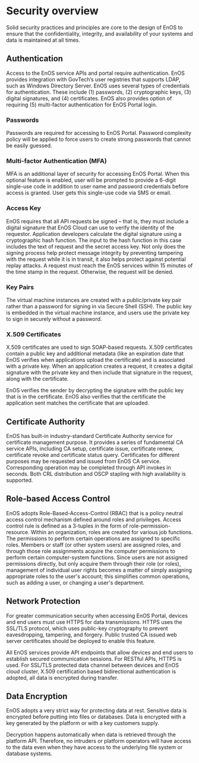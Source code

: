 # Security overview

Solid security practices and principles are core to the design of EnOS to ensure that the confidentiality, integrity, and availability of your systems and data is maintained at all times.

## Authentication
Access to the EnOS service APIs and portal require authentication. EnOS provides integration with GovTech’s user registries that supports LDAP, such as Windows Directory Server.
EnOS uses several types of credentials for authentication. These include (1) passwords, (2) cryptographic keys, (3) digital signatures, and (4) certificates. EnOS also provides option of requiring (5) multi-factor authentication for EnOS Portal login.

### Passwords
Passwords are required for accessing to EnOS Portal. Password complexity policy will be applied to force users to create strong passwords that cannot be easily guessed.

### Multi-factor Authentication (MFA)
MFA is an additional layer of security for accessing EnOS Portal. When this optional feature is enabled, user will be prompted to provide a 6-digit single-use code in addition to user name and password credentials before access is granted. User gets this single-use code via SMS or email.

### Access Key
EnOS requires that all API requests be signed – that is, they must include a digital signature that EnOS Cloud can use to verify the identity of the requestor. Application developers calculate the digital signature using a cryptographic hash function. The input to the hash function in this case includes the text of request and the secret access key.
Not only does the signing process help protect message integrity by preventing tampering with the request while it is in transit, it also helps protect against potential replay attacks. A request must reach the EnOS services within 15 minutes of the time stamp in the request. Otherwise, the request will be denied.
 
### Key Pairs
The virtual machine instances are created with a public/private key pair rather than a password for signing in via Secure Shell (SSH). The public key is embedded in the virtual machine instance, and users use the private key to sign in securely without a password.

### X.509 Certificates
X.509 certificates are used to sign SOAP-based requests. X.509 certificates contain a public key and additional metadata (like an expiration date that EnOS verifies when applications upload the certificate) and is associated with a private key.
When an application creates a request, it creates a digital signature with the private key and then include that signature in the request, along with the certificate.

EnOS verifies the sender by decrypting the signature with the public key that is in the certificate. EnOS also verifies that the certificate the application sent matches the certificate that are uploaded.

## Certificate Authority
EnOS has built-in industry-standard Certificate Authority service for certificate management purpose. It provides a series of fundamental CA service APIs, including CA setup, certificate issue, certificate renew, certificate revoke and certificate status query.
Certificates for different purposes may be requested and issued from EnOS CA service. Corresponding operation may be completed through API invokes in seconds. Both CRL distribution and OSCP stapling with high availability is supported.

## Role-based Access Control
EnOS adopts Role-Based-Access-Control (RBAC) that is a policy neutral access control mechanism defined around roles and privileges. Access control rule is defined as a 3-tuples in the form of role-permission-resource.
Within an organization, roles are created for various job functions. The permissions to perform certain operations are assigned to specific roles.
Members or staff (or other system users) are assigned roles, and through those role assignments acquire the computer permissions to perform certain computer-system functions.
Since users are not assigned permissions directly, but only acquire them through their role (or roles), management of individual user rights becomes a matter of simply assigning appropriate roles to the user's account; this simplifies common operations, such as adding a user, or changing a user's department.

## Network Protection
For greater communication security when accessing EnOS Portal, devices and end users must use HTTPS for data transmissions. HTTPS uses the SSL/TLS protocol, which uses public-key cryptography to prevent eavesdropping, tampering, and forgery. Public trusted CA issued web server certificates should be deployed to enable this feature.

All EnOS services provide API endpoints that allow devices and end users to establish secured communication sessions. For RESTful APIs, HTTPS is used. For SSL/TLS protected data channel between devices and EnOS cloud cluster, X.509 certification based bidirectional authentication is adopted, all data is encrypted during transfer.

## Data Encryption
EnOS adopts a very strict way for protecting data at rest. Sensitive data is encrypted before putting into files or databases. Data is encrypted with a key generated by the platform or with a key customers supply.

Decryption happens automatically when data is retrieved through the platform API. Therefore, no intruders or platform operators will have access to the data even when they have access to the underlying file system or database systems.

